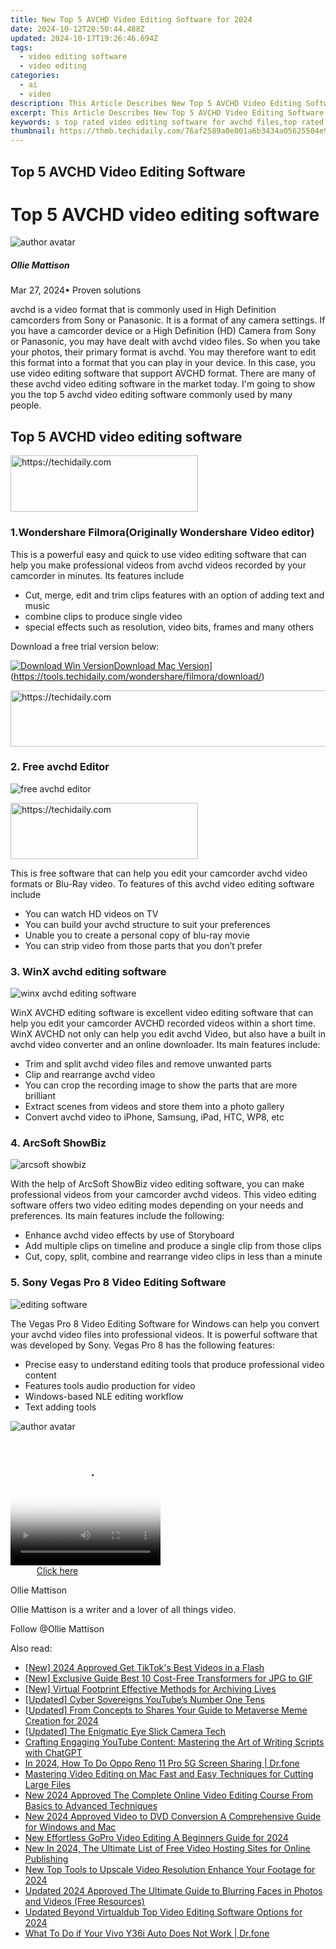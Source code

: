 ```yaml
---
title: New Top 5 AVCHD Video Editing Software for 2024
date: 2024-10-12T20:50:44.488Z
updated: 2024-10-17T19:26:46.694Z
tags: 
  - video editing software
  - video editing
categories: 
  - ai
  - video
description: This Article Describes New Top 5 AVCHD Video Editing Software for 2024
excerpt: This Article Describes New Top 5 AVCHD Video Editing Software for 2024
keywords: s top rated video editing software for avchd files,top rated video editing software for windows 2024,avchd video editing software the top 5 contenders,ai animation top 5 avchd video editing software,avchd video editing the top 5 software solutions,top 5 avchd video editing software,top notch avchd video editing software our 2023 rankings
thumbnail: https://thmb.techidaily.com/76af2589a0e801a6b3434a05625504e9a24382860270c85ff4fd48c9e5e5afe1.png
---
```


## Top 5 AVCHD Video Editing Software

# Top 5 AVCHD video editing software

![author avatar](https://images.wondershare.com/filmora/article-images/ollie-mattison.jpg)

##### Ollie Mattison

 Mar 27, 2024• Proven solutions

avchd is a video format that is commonly used in High Definition camcorders from Sony or Panasonic. It is a format of any camera settings. If you have a camcorder device or a High Definition (HD) Camera from Sony or Panasonic, you may have dealt with avchd video files. So when you take your photos, their primary format is avchd. You may therefore want to edit this format into a format that you can play in your device. In this case, you use video editing software that support AVCHD format. There are many of these avchd video editing software in the market today. I'm going to show you the top 5 avchd video editing software commonly used by many people.

## Top 5 AVCHD video editing software

<!-- affiliate ads begin -->
<a href="https://aligracehair.sjv.io/c/5597632/2012415/19272" target="_top" id="2012415">
  <img src="//a.impactradius-go.com/display-ad/19272-2012415" border="0" alt="https://techidaily.com" width="300" height="90"/>
</a>
<img height="0" width="0" src="https://aligracehair.sjv.io/i/5597632/2012415/19272" style="position:absolute;visibility:hidden;" border="0" />
<!-- affiliate ads end -->

### 1.Wondershare Filmora(Originally Wondershare Video editor)

This is a powerful easy and quick to use video editing software that can help you make professional videos from avchd videos recorded by your camcorder in minutes. Its features include

* Cut, merge, edit and trim clips features with an option of adding text and music
* combine clips to produce single video
* special effects such as resolution, video bits, frames and many others

Download a free trial version below:

[![Download Win Version](https://images.wondershare.com/filmora/guide/download-btn-win.jpg)](https://tools.techidaily.com/wondershare/filmora/download/)[Download Mac Version](https://images.wondershare.com/filmora/guide/download-btn-mac.jpg)](https://tools.techidaily.com/wondershare/filmora/download/)

<!-- affiliate ads begin -->
<a href="https://sentrypc.7eer.net/c/5597632/398455/3022" target="_top" id="398455">
  <img src="//a.impactradius-go.com/display-ad/3022-398455" border="0" alt="https://techidaily.com" width="728" height="90"/>
</a>
<img height="0" width="0" src="https://sentrypc.7eer.net/i/5597632/398455/3022" style="position:absolute;visibility:hidden;" border="0" />
<!-- affiliate ads end -->

### 2\. Free avchd Editor

![free avchd editor](https://images.wondershare.com/multimedia/free-avchd-editor.jpg)

<!-- affiliate ads begin -->
<a href="https://aligracehair.sjv.io/c/5597632/2036467/19272" target="_top" id="2036467">
  <img src="//a.impactradius-go.com/display-ad/19272-2036467" border="0" alt="https://techidaily.com" width="300" height="90"/>
</a>
<img height="0" width="0" src="https://aligracehair.sjv.io/i/5597632/2036467/19272" style="position:absolute;visibility:hidden;" border="0" />
<!-- affiliate ads end -->

This is free software that can help you edit your camcorder avchd video formats or Blu-Ray video. To features of this avchd video editing software include

* You can watch HD videos on TV
* You can build your avchd structure to suit your preferences
* Unable you to create a personal copy of blu-ray movie
* You can strip video from those parts that you don’t prefer

### 3. WinX avchd editing software

![winx avchd editing software](https://images.wondershare.com/multimedia/winx-avchd-editing-software.jpg)

WinX AVCHD editing software is excellent video editing software that can help you edit your camcorder AVCHD recorded videos within a short time. WinX AVCHD not only can help you edit avchd Video, but also have a built in avchd video converter and an online downloader. Its main features include:

* Trim and split avchd video files and remove unwanted parts
* Clip and rearrange avchd video
* You can crop the recording image to show the parts that are more brilliant
* Extract scenes from videos and store them into a photo gallery
* Convert avchd video to iPhone, Samsung, iPad, HTC, WP8, etc

### 4. ArcSoft ShowBiz

![arcsoft showbiz](https://images.wondershare.com/multimedia/arcsoft-showbiz.jpg)

With the help of ArcSoft ShowBiz video editing software, you can make professional videos from your camcorder avchd videos. This video editing software offers two video editing modes depending on your needs and preferences. Its main features include the following:

* Enhance avchd video effects by use of Storyboard
* Add multiple clips on timeline and produce a single clip from those clips
* Cut, copy, split, combine and rearrange video clips in less than a minute

### 5\. Sony Vegas Pro 8 Video Editing Software

![editing software](https://images.wondershare.com/multimedia/editing-software.jpg)

The Vegas Pro 8 Video Editing Software for Windows can help you convert your avchd video files into professional videos. It is powerful software that was developed by Sony. Vegas Pro 8 has the following features:

* Precise easy to understand editing tools that produce professional video content
* Features tools audio production for video
* Windows-based NLE editing workflow
* Text adding tools

![author avatar](https://images.wondershare.com/filmora/article-images/ollie-mattison.jpg)

<!-- affiliate ads begin -->
<span id="1304647">
					<video width="240" height="200" style="cursor:pointer"
           poster="//a.impactradius-go.com/display-clicktoplayimage/1304647.png"
           onclick="if(!this.playClicked){this.play();this.setAttribute('controls',true);this.playClicked=true;}">
	   <source src="//a.impactradius-go.com/display-ad/15852-1304647">
	   <img src="//a.impactradius-go.com/display-clicktoplayimage/1304647.png" style="border: none; height: 100%; width: 100%; object-fit: contain">
	</video>
	<div style="width:150px;text-align:center"><a href="javascript:window.open(decodeURIComponent('https%3A%2F%2Fthefitville.pxf.io%2Fc%2F5597632%2F1304647%2F15852'), '_blank');void(0);">Click here</a></div>
</span>
<img height="0" width="0" src="https://imp.pxf.io/i/5597632/1304647/15852" style="position:absolute;visibility:hidden;" border="0" />
<!-- affiliate ads end -->

Ollie Mattison

Ollie Mattison is a writer and a lover of all things video.

Follow @Ollie Mattison

<ins class="adsbygoogle"
      style="display:block"
      data-ad-client="ca-pub-7571918770474297"
      data-ad-slot="8358498916"
      data-ad-format="auto"
      data-full-width-responsive="true"></ins>

<span class="atpl-alsoreadstyle">Also read:</span>
<div><ul>
<li><a href="https://tiktok-clips.techidaily.com/new-2024-approved-get-tiktoks-best-videos-in-a-flash/"><u>[New] 2024 Approved Get TikTok's Best Videos in a Flash</u></a></li>
<li><a href="https://some-knowledge.techidaily.com/new-exclusive-guide-best-10-cost-free-transformers-for-jpg-to-gif/"><u>[New] Exclusive Guide Best 10 Cost-Free Transformers for JPG to GIF</u></a></li>
<li><a href="https://facebook-clips.techidaily.com/new-virtual-footprint-effective-methods-for-archiving-lives/"><u>[New] Virtual Footprint Effective Methods for Archiving Lives</u></a></li>
<li><a href="https://youtube-videos.techidaily.com/updated-cyber-sovereigns-youtubes-number-one-tens/"><u>[Updated] Cyber Sovereigns YouTube’s Number One Tens</u></a></li>
<li><a href="https://fox-boxes.techidaily.com/updated-from-concepts-to-shares-your-guide-to-metaverse-meme-creation-for-2024/"><u>[Updated] From Concepts to Shares Your Guide to Metaverse Meme Creation for 2024</u></a></li>
<li><a href="https://fox-cloud.techidaily.com/updated-the-enigmatic-eye-slick-camera-tech/"><u>[Updated] The Enigmatic Eye Slick Camera Tech</u></a></li>
<li><a href="https://tech-revival.techidaily.com/crafting-engaging-youtube-content-mastering-the-art-of-writing-scripts-with-chatgpt/"><u>Crafting Engaging YouTube Content: Mastering the Art of Writing Scripts with ChatGPT</u></a></li>
<li><a href="https://screen-mirror.techidaily.com/in-2024-how-to-do-oppo-reno-11-pro-5g-screen-sharing-drfone-by-drfone-android/"><u>In 2024, How To Do Oppo Reno 11 Pro 5G Screen Sharing | Dr.fone</u></a></li>
<li><a href="https://video-ai-editor.techidaily.com/mastering-video-editing-on-mac-fast-and-easy-techniques-for-cutting-large-files/"><u>Mastering Video Editing on Mac Fast and Easy Techniques for Cutting Large Files</u></a></li>
<li><a href="https://video-ai-editor.techidaily.com/new-2024-approved-the-complete-online-video-editing-course-from-basics-to-advanced-techniques/"><u>New 2024 Approved The Complete Online Video Editing Course From Basics to Advanced Techniques</u></a></li>
<li><a href="https://video-ai-editor.techidaily.com/new-2024-approved-video-to-dvd-conversion-a-comprehensive-guide-for-windows-and-mac/"><u>New 2024 Approved Video to DVD Conversion A Comprehensive Guide for Windows and Mac</u></a></li>
<li><a href="https://video-ai-editor.techidaily.com/new-effortless-gopro-video-editing-a-beginners-guide-for-2024/"><u>New Effortless GoPro Video Editing A Beginners Guide for 2024</u></a></li>
<li><a href="https://video-ai-editor.techidaily.com/new-in-2024-the-ultimate-list-of-free-video-hosting-sites-for-online-publishing/"><u>New In 2024, The Ultimate List of Free Video Hosting Sites for Online Publishing</u></a></li>
<li><a href="https://video-ai-editor.techidaily.com/new-top-tools-to-upscale-video-resolution-enhance-your-footage-for-2024/"><u>New Top Tools to Upscale Video Resolution Enhance Your Footage for 2024</u></a></li>
<li><a href="https://video-ai-editor.techidaily.com/updated-2024-approved-the-ultimate-guide-to-blurring-faces-in-photos-and-videos-free-resources/"><u>Updated 2024 Approved The Ultimate Guide to Blurring Faces in Photos and Videos (Free Resources)</u></a></li>
<li><a href="https://video-ai-editor.techidaily.com/updated-beyond-virtualdub-top-video-editing-software-options-for-2024/"><u>Updated Beyond Virtualdub Top Video Editing Software Options for 2024</u></a></li>
<li><a href="https://howto.techidaily.com/what-to-do-if-your-vivo-y36i-auto-does-not-work-drfone-by-drfone-fix-android-problems-fix-android-problems/"><u>What To Do if Your Vivo Y36i Auto Does Not Work | Dr.fone</u></a></li>
</ul></div>

